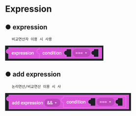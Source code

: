 # Expression

## ● expression

       비교연산자 이용 시 사용

![type : ===, !==, &amp;gt;, &amp;lt;, &amp;gt;=, &amp;lt;=](../../.gitbook/assets/image%20%28139%29.png)

## ● add expression

       논리연산/비교연산 이용 시 사

![type 1 : &amp;&amp;, \|\| / type2 :  ===, !==, &amp;gt;, &amp;lt;, &amp;gt;=, &amp;lt;=](../../.gitbook/assets/image%20%28209%29.png)





